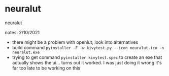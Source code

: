 # neuralut
neuralut

notes:
2/10/2021
- there might be a problem with openlut, look into alternatives
- build command `pyinstaller -F -w kivytest.py --icon neuralut.ico -n neuralut.exe`
- trying to get command `pyinstaller kivytest.spec` to create an exe that actually shows the ui... turns out it worked. I was just doing it wrong it's far too late to be working on this